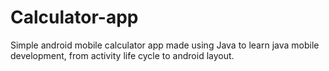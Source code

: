 # Calculator-app
Simple android mobile calculator app made using Java to learn java mobile development, from activity life cycle to android layout.
